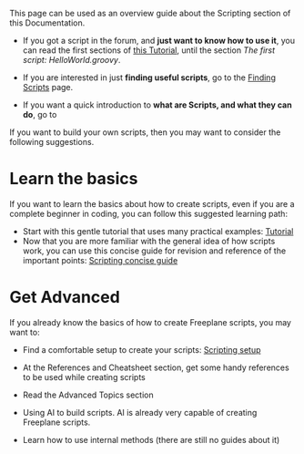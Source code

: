 This page can be used as an overview guide about the Scripting section of this Documentation.

- If you got a script in the forum, and **just want to know how to use it**, you can read the first sections of [this Tutorial](Scripting_guide.md), until the section _The first script: HelloWorld.groovy_.

- If you are interested in just **finding useful scripts**, go to the [Finding Scripts](Finding_useful_scripts.md) page.

- If you want a quick introduction to **what are Scripts, and what they can do**, go to

If you want to build your own scripts, then you may want to consider the following suggestions.

# Learn the basics
If you want to learn the basics about how to create scripts, even if you are a complete beginner in coding, you can follow this suggested learning path:

- Start with this gentle tutorial that uses many practical examples: [Tutorial](api-groovy-tutorial.md)
- Now that you are more familiar with the general idea of how scripts work, you can use this concise guide for revision and reference of the important points: [Scripting concise guide](Scripting.md)

# Get Advanced
If you already know the basics of how to create Freeplane scripts, you may want to:

- Find a comfortable setup to create your scripts: [Scripting setup](Scripting_environment_setup.md)

- At the References and Cheatsheet section, get some handy references to be used while creating scripts

- Read the Advanced Topics section

- Using AI to build scripts. AI is already very capable of creating Freeplane scripts.

- Learn how to use internal methods (there are still no guides about it)
